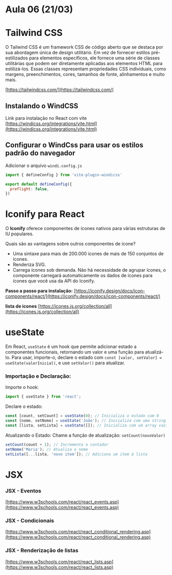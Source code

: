 # Aula 06 (21/03) 

# Tailwind CSS

O Tailwind CSS é um framework CSS de código aberto que se destaca por sua abordagem única de design utilitário. Em vez de fornecer estilos pré-estilizados para elementos específicos, ele fornece uma série de classes utilitárias que podem ser diretamente aplicadas aos elementos HTML para estilizá-los. Essas classes representam propriedades CSS individuais, como margens, preenchimentos, cores, tamanhos de fonte, alinhamentos e muito mais.

[https://tailwindcss.com/](https://tailwindcss.com/)

## Instalando o WindCSS

Link para instalação no React com vite
[https://windicss.org/integrations/vite.html](https://windicss.org/integrations/vite.html)

## Configurar o WindCss para usar os estilos padrão do navegador

Adicionar o arquivo ```windi.config.js```

~~~js
import { defineConfig } from 'vite-plugin-windicss'

export default defineConfig({
  preflight: false,
})
~~~

# Iconify para React

O **Iconify** oferece componentes de ícones nativos para várias estruturas de IU populares.

Quais são as vantagens sobre outros componentes de ícone?

* Uma sintaxe para mais de 200.000 ícones de mais de 150 conjuntos de ícones. 
* Renderiza SVG. 
* Carrega ícones sob demanda. Não há necessidade de agrupar ícones, o componente carregará automaticamente os dados de ícones para ícones que você usa da API do Iconify.

**Passo a passo para instalação:** [https://iconify.design/docs/icon-components/react/](https://iconify.design/docs/icon-components/react/)

**lista de icones** [https://icones.js.org/collection/all](https://icones.js.org/collection/all)

# useState

Em React, ```useState``` é um hook que permite adicionar estado a componentes funcionais, retornando um valor e uma função para atualizá-lo. Para usar, importe-o, declare o estado com ```const [valor, setValor] = useState(valorInicial)```, e use ```setValor()``` para atualizar. 

### Importação e Declaração:

Importe o hook: 
~~~js
import { useState } from 'react'; 
~~~

Declare o estado:

~~~js
const [count, setCount] = useState(0); // Inicializa o estado com 0 
const [nome, setNome] = useState('João'); // Inicializa com uma string 
const [lista, setLista] = useState([]); // Inicializa com um array vazio 
~~~

Atualizando o Estado:
Chame a função de atualização: ```setCount(novoValor) ```

~~~js
setCount(count + 1); // Incrementa o contador 
setNome('Maria'); // Atualiza o nome 
setLista([...lista, 'novo item']); // Adiciona um item à lista 
~~~

# JSX

### JSX - Eventos

[https://www.w3schools.com/react/react_events.asp](https://www.w3schools.com/react/react_events.asp)

### JSX - Condicionais

[https://www.w3schools.com/react/react_conditional_rendering.asp](https://www.w3schools.com/react/react_conditional_rendering.asp)

### JSX - Renderização de listas

[https://www.w3schools.com/react/react_lists.asp](https://www.w3schools.com/react/react_lists.asp)
